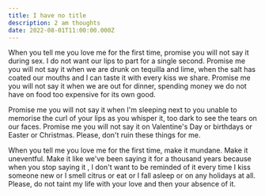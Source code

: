 ```yaml
---
title: I have no title
description: 2 am thoughts
date: 2022-08-01T11:00:00.000Z
---
```


When you tell me you love me for the first time, promise you will not 
say it during sex. I do not want our lips to part for a single second. 
Promise me you will not say it when we are drunk on tequilla and lime, 
when the salt has coated our mouths and I can taste it with every kiss we share. Promise me you will not say it when we are out for dinner, 
spending money we do not have on food too expensive for its own good. 


Promise me you will not say it when I'm sleeping next to you unable to memorise the curl of your lips as you whisper it, too dark to see the tears on our faces. Promise me you will not say it on Valentine's Day or birthdays or Easter or Christmas. Please, don't ruin these things for me. 


When you tell me you love me for the first time, make it mundane. Make it uneventful. Make it like we've been saying it for a thousand years 
because when you stop saying it , I don't want to be reminded of it every time I kiss someone new or I smell citrus or eat or I fall asleep or on any holidays at all. Please, do not taint my life with your love and then your absence of it.
